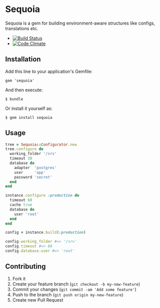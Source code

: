 # Sequoia

Sequoia is a gem for building environment-aware structures like configs, translations etc.

- [![Build Status](https://travis-ci.org/Ptico/sequoia.png)](https://travis-ci.org/Ptico/sequoia)
- [![Code Climate](https://codeclimate.com/github/Ptico/sequoia.png)](https://codeclimate.com/github/Ptico/sequoia)


## Installation

Add this line to your application's Gemfile:

    gem 'sequoia'

And then execute:

    $ bundle

Or install it yourself as:

    $ gem install sequoia

## Usage

```ruby
tree = Sequoia::Configurator.new
tree.configure do
  working_folder '/srv'
  timeout 30
  database do
    adapter  'postgres'
    user     'app'
    password 'secret'
  end
end

instance.configure :production do
  timeout 60
  cache true
  database do
    user 'root'
  end
end

config = instance.build(:production)

config.working_folder #=> '/srv'
config.timeout #=> 60
config.database.user #=> 'root'
```

## Contributing

1. Fork it
2. Create your feature branch (`git checkout -b my-new-feature`)
3. Commit your changes (`git commit -am 'Add some feature'`)
4. Push to the branch (`git push origin my-new-feature`)
5. Create new Pull Request

